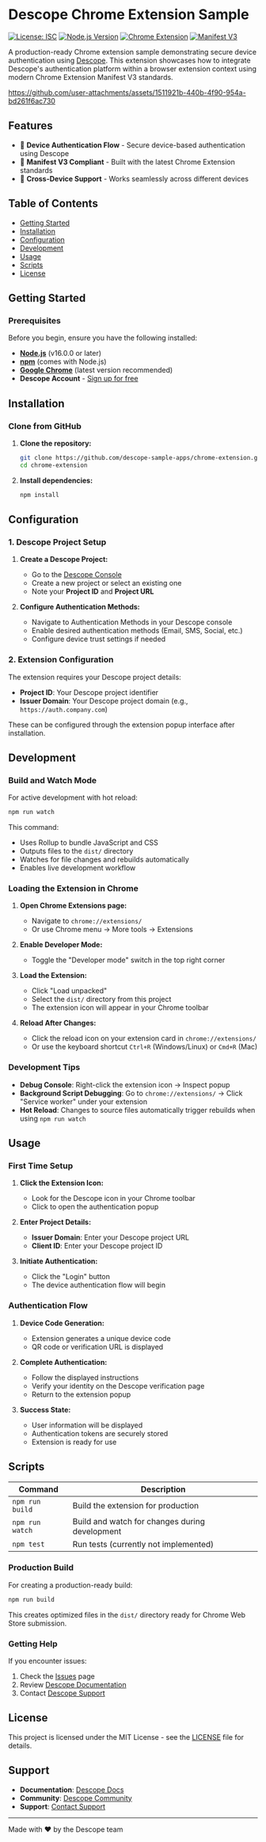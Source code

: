 # Descope Chrome Extension Sample

[![License: ISC](https://img.shields.io/badge/License-MIT-blue.svg)](https://opensource.org/licenses/MIT)
[![Node.js Version](https://img.shields.io/badge/Node.js-16%2B-green.svg)](https://nodejs.org/)
[![Chrome Extension](https://img.shields.io/badge/Chrome-Extension-yellow.svg)](https://developer.chrome.com/docs/extensions/)
[![Manifest V3](https://img.shields.io/badge/Manifest-V3-orange.svg)](https://developer.chrome.com/docs/extensions/mv3/)

A production-ready Chrome extension sample demonstrating secure device authentication using [Descope](https://www.descope.com/). This extension showcases how to integrate Descope's authentication platform within a browser extension context using modern Chrome Extension Manifest V3 standards.

https://github.com/user-attachments/assets/1511921b-440b-4f90-954a-bd261f6ac730



## Features

- 🔐 **Device Authentication Flow** - Secure device-based authentication using Descope
- 🚀 **Manifest V3 Compliant** - Built with the latest Chrome Extension standards
- 📱 **Cross-Device Support** - Works seamlessly across different devices

## Table of Contents

- [Getting Started](#getting-started)
- [Installation](#installation)
- [Configuration](#configuration)
- [Development](#development)
- [Usage](#usage)
- [Scripts](#scripts)
- [License](#license)

## Getting Started

### Prerequisites

Before you begin, ensure you have the following installed:

- **[Node.js](https://nodejs.org/)** (v16.0.0 or later)
- **[npm](https://www.npmjs.com/)** (comes with Node.js)
- **[Google Chrome](https://www.google.com/chrome/)** (latest version recommended)
- **Descope Account** - [Sign up for free](https://www.descope.com/)

## Installation

### Clone from GitHub

1. **Clone the repository:**
   ```bash
   git clone https://github.com/descope-sample-apps/chrome-extension.git
   cd chrome-extension
   ```

2. **Install dependencies:**
   ```bash
   npm install
   ```

## Configuration

### 1. Descope Project Setup

1. **Create a Descope Project:**
   - Go to the [Descope Console](https://app.descope.com/)
   - Create a new project or select an existing one
   - Note your **Project ID** and **Project URL**

2. **Configure Authentication Methods:**
   - Navigate to Authentication Methods in your Descope console
   - Enable desired authentication methods (Email, SMS, Social, etc.)
   - Configure device trust settings if needed

### 2. Extension Configuration

The extension requires your Descope project details:

- **Project ID**: Your Descope project identifier
- **Issuer Domain**: Your Descope project domain (e.g., `https://auth.company.com`)

These can be configured through the extension popup interface after installation.

## Development

### Build and Watch Mode

For active development with hot reload:

```bash
npm run watch
```

This command:
- Uses Rollup to bundle JavaScript and CSS
- Outputs files to the `dist/` directory
- Watches for file changes and rebuilds automatically
- Enables live development workflow

### Loading the Extension in Chrome

1. **Open Chrome Extensions page:**
   - Navigate to `chrome://extensions/`
   - Or use Chrome menu → More tools → Extensions

2. **Enable Developer Mode:**
   - Toggle the "Developer mode" switch in the top right corner

3. **Load the Extension:**
   - Click "Load unpacked"
   - Select the `dist/` directory from this project
   - The extension icon will appear in your Chrome toolbar

4. **Reload After Changes:**
   - Click the reload icon on your extension card in `chrome://extensions/`
   - Or use the keyboard shortcut `Ctrl+R` (Windows/Linux) or `Cmd+R` (Mac)

### Development Tips

- **Debug Console**: Right-click the extension icon → Inspect popup
- **Background Script Debugging**: Go to `chrome://extensions/` → Click "Service worker" under your extension
- **Hot Reload**: Changes to source files automatically trigger rebuilds when using `npm run watch`

## Usage

### First Time Setup

1. **Click the Extension Icon:**
   - Look for the Descope icon in your Chrome toolbar
   - Click to open the authentication popup

2. **Enter Project Details:**
   - **Issuer Domain**: Enter your Descope project URL
   - **Client ID**: Enter your Descope project ID

3. **Initiate Authentication:**
   - Click the "Login" button
   - The device authentication flow will begin

### Authentication Flow

1. **Device Code Generation:**
   - Extension generates a unique device code
   - QR code or verification URL is displayed

2. **Complete Authentication:**
   - Follow the displayed instructions
   - Verify your identity on the Descope verification page
   - Return to the extension popup

3. **Success State:**
   - User information will be displayed
   - Authentication tokens are securely stored
   - Extension is ready for use


## Scripts

| Command | Description |
|---------|-------------|
| `npm run build` | Build the extension for production |
| `npm run watch` | Build and watch for changes during development |
| `npm test` | Run tests (currently not implemented) |

### Production Build

For creating a production-ready build:

```bash
npm run build
```

This creates optimized files in the `dist/` directory ready for Chrome Web Store submission.

### Getting Help

If you encounter issues:

1. Check the [Issues](https://github.com/descope-sample-apps/chrome-extension/issues) page
2. Review [Descope Documentation](https://docs.descope.com/)
3. Contact [Descope Support](https://www.descope.com/support)

## License

This project is licensed under the MIT License - see the [LICENSE](LICENSE) file for details.

## Support

- **Documentation**: [Descope Docs](https://docs.descope.com/)
- **Community**: [Descope Community](https://community.descope.com/)
- **Support**: [Contact Support](https://www.descope.com/support)

---

Made with ❤️ by the Descope team
